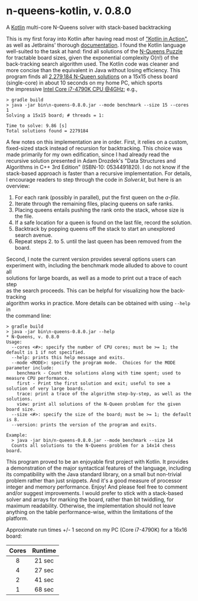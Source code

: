 # n-queens-kotlin, v. 0.8.0
A [Kotlin](https://kotlinlang.org/) multi-core N-Queens solver with stack-based backtracking

This is my first foray into Kotlin after having read most of ["Kotlin in Action"](https://www.amazon.com/Kotlin-Action-Dmitry-Jemerov/dp/1617293296),  
as well as Jetbrains' thorough [documentation](https://kotlinlang.org/docs/reference/).  I found the Kotlin language  
well-suited to the task at hand: find all solutions of the [N-Queens Puzzle](https://en.wikipedia.org/wiki/Eight_queens_puzzle)  
for tractable board sizes, given the exponential complexity O(n!) of the  
back-tracking search algorithm used.  The Kotlin code was cleaner and  
more concise than the equivalent in Java without losing efficiency.  This  
program finds all [2,279,184 N-Queen solutions](https://oeis.org/A000170/list)
on a 15x15 chess board  
(single-core) in about 10 seconds on my home PC, which sports  
the impressive [Intel Core i7-4790K CPU @4GHz](https://ark.intel.com/products/80807/Intel-Core-i7-4790K-Processor-8M-Cache-up-to-4_40-GHz);
e.g.,

```
> gradle build
> java -jar bin\n-queens-0.8.0.jar --mode benchmark --size 15 --cores 1
Solving a 15x15 board; # threads = 1:

Time to solve: 9.86 [s]
Total solutions found = 2279184
```

A few notes on this implementation are in order.  First, it relies on a custom,  
fixed-sized stack instead of recursion for backtracking.  This choice was  
made primarily for my own edification, since I had already read the  
recursive solution presented in Adam Drozdek's "Data Structures and  
Algorithms in C++ 3rd Edition" (ISBN-10: 0534491820).  I do not know if the  
stack-based approach is faster than a recursive implementation.  For details,  
I encourage readers to step through the code in *Solver.kt*, but here is an  
overview:

1. For each rank (possibly in parallel), put the first queen on the *a-file*.  
2. Iterate through the remaining files, placing queens on safe ranks.  
3. Placing queens entails pushing the rank onto the stack, whose size is the file.  
4. If a safe location for a queen is found on the last file, record the solution.  
5. Backtrack by popping queens off the stack to start an unexplored search avenue.
6. Repeat steps 2. to 5. until the last queen has been removed from the board.

Second, I note the current version provides several options users can  
experiment with, including the benchmark mode alluded to above to count all  
solutions for large boards, as well as a mode to print out a trace of each step  
as the search proceeds.  This can be helpful for visualizing how the back-tracking  
algorithm works in practice.  More details can be obtained with using `--help` in  
the command line:

```
> gradle build
> java -jar bin\n-queens-0.8.0.jar --help
* N-Queens, v. 0.8.0
Usage:
  --cores <#>: specify the number of CPU cores; must be >= 1; the default is 1 if not specified.
  --help: prints this help message and exits.
  --mode <MODE>: specify the program mode.  Choices for the MODE parameter include:
    benchmark - Count the solutions along with time spent; used to measure CPU performance.
    first - Print the first solution and exit; useful to see a solution of very large boards.
    trace: print a trace of the algorithm step-by-step, as well as the solutions.
    view: print all solutions of the N-Queen problem for the given board size.
  --size <#>: specify the size of the board; must be >= 1; the default is 8.
  --version: prints the version of the program and exits.

Example:
  > java -jar bin/n-queens-0.8.0.jar --mode benchmark --size 14
  Counts all solutions to the N-Queens problem for a 14x14 chess board.

```

This program proved to be an enjoyable first project with Kotlin.  It provides  
a demonstration of the major syntactical features of the language, including  
its compatibility with the Java standard library, on a small but non-trivial  
problem rather than just snippets.  And it's a good measure of processor  
integer and memory performance.  Enjoy!  And please feel free to comment  
and/or suggest improvements.  I would prefer to stick with a stack-based  
solver and arrays for marking the board, rather than bit twiddling, for  
maximum readability.  Otherwise, the implementation should not leave  
anything on the table performance-wise, within the limitations of the platform.

Approximate run times +/- 1 second on my PC (Core i7-4790K) for a 16x16 board:

|Cores | Runtime |
|:----:|:-------:|
|  8   | 21 sec |
|  4   | 27 sec |
|  2   | 41 sec |
|  1   | 68 sec |





